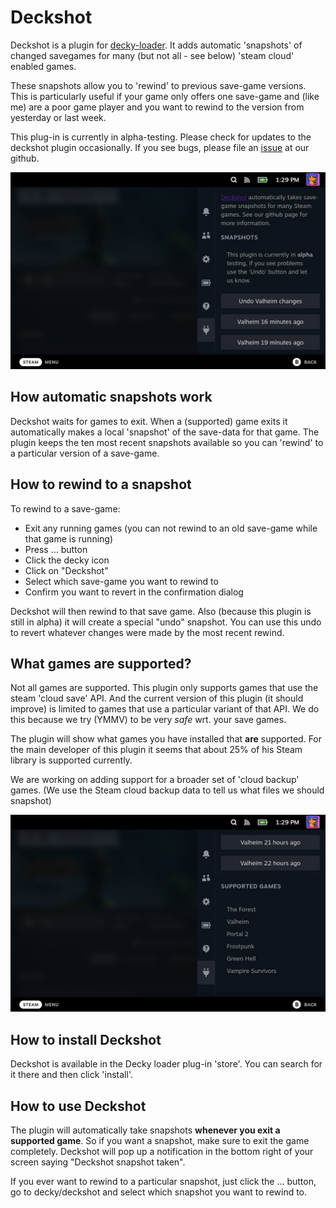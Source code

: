 # Deckshot

Deckshot is a plugin for [decky-loader](https://github.com/SteamDeckHomebrew/decky-loader).  It adds automatic 'snapshots' of changed savegames for many (but not all - see below) 'steam cloud' enabled games.  

These snapshots allow you to 'rewind' to previous save-game versions.  This is particularly useful if your game only offers one save-game and (like me) are a poor game player and you want to rewind to the version from yesterday or last week.

This plug-in is currently in alpha-testing.  Please check for updates to the deckshot plugin occasionally.  If you see bugs, please file an [issue](https://github.com/geeksville/deckshot/issues) at our github.

![Deckshot settings](docs/../doc/screenshot.jpeg)

## How automatic snapshots work

Deckshot waits for games to exit.  When a (supported) game exits it automatically makes a local 'snapshot' of the save-data for that game.  The plugin keeps the ten most recent snapshots available so you can 'rewind' to a particular version of a save-game.

## How to rewind to a snapshot

To rewind to a save-game:

* Exit any running games (you can not rewind to an old save-game while that game is running)
* Press ... button
* Click the decky icon
* Click on "Deckshot"
* Select which save-game you want to rewind to
* Confirm you want to revert in the confirmation dialog

Deckshot will then rewind to that save game.  Also (because this plugin is still in alpha) it will create a special "undo" snapshot.  You can use this undo to revert whatever changes were made by the most recent rewind.

## What games are supported?

Not all games are supported. This plugin only supports games that use the steam 'cloud save' API. And the current version of this plugin (it should improve) is limited to games that use a particular variant of that API.  We do this because we try (YMMV) to be very _safe_ wrt. your save games.

The plugin will show what games you have installed that **are** supported.  For the main developer of this plugin it seems that about 25% of his Steam library is supported currently.

We are working on adding support for a broader set of 'cloud backup' games. (We use the Steam cloud backup data to tell us what files we should snapshot)

![Deckshot settings](docs/../doc/supported.jpeg)

## How to install Deckshot

Deckshot is available in the Decky loader plug-in 'store'.  You can search for it there and then click 'install'.

## How to use Deckshot

The plugin will automatically take snapshots **whenever you exit a supported game**.  So if you want a snapshot, make sure to exit the game completely.  Deckshot will pop up a notification in the bottom right of your screen saying "Deckshot snapshot taken".

If you ever want to rewind to a particular snapshot, just click the ... button, go to decky/deckshot and select which snapshot you want to rewind to.

